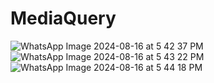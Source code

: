 # MediaQuery
![WhatsApp Image 2024-08-16 at 5 42 37 PM](https://github.com/user-attachments/assets/3bf6cb7a-471a-475b-a3f6-976d357c7def)
![WhatsApp Image 2024-08-16 at 5 43 22 PM](https://github.com/user-attachments/assets/a0a13caa-614b-4a11-a610-a9467a651644)
![WhatsApp Image 2024-08-16 at 5 44 18 PM](https://github.com/user-attachments/assets/70322b94-c9e9-4911-98e1-6d7f8b619c80)
